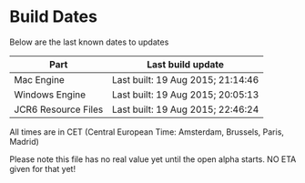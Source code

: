 # Build Dates

Below are the last known dates to updates

Part | Last build update
-----|-----
Mac Engine | Last built: 19 Aug 2015; 21:14:46
Windows Engine | Last built: 19 Aug 2015; 20:05:13
JCR6 Resource Files | Last built: 19 Aug 2015; 22:46:24
All times are in CET (Central European Time: Amsterdam, Brussels, Paris, Madrid)


Please note this file has no real value yet until the open alpha starts. NO ETA given for that yet!
